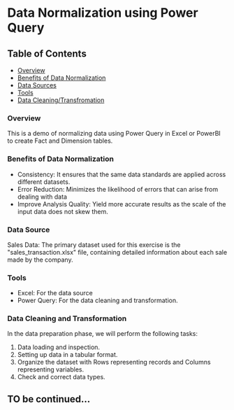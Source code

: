 # Data Normalization using Power Query

## Table of Contents

- [Overview](#overview)
- [Benefits of Data Normalization](#benefits-of-data-normalization)
- [Data Sources](#data-source)
- [Tools](#tools)
- [Data Cleaning/Transfromation](#data-cleaning-and-transformation)

### Overview

This is a demo of normalizing data using Power Query in Excel or PowerBI to create Fact and Dimension tables.

### Benefits of Data Normalization

- Consistency: It ensures that the same data standards are applied across different datasets.
- Error Reduction: Minimizes the likelihood of errors that can arise from dealing with data
- Improve Analysis Quality: Yield more accurate results as the scale of the input data does not skew them.

### Data Source

Sales Data: The primary dataset used for this exercise is the "sales_transaction.xlsx" file, containing detailed information about each sale made by the company.

### Tools

- Excel: For the data source
- Power Query: For the data cleaning and transformation.

### Data Cleaning and Transformation

In the data preparation phase, we will perform the following tasks:

1. Data loading and inspection.
2. Setting up data in a tabular format.
3. Organize the dataset with Rows representing records and Columns representing variables.
4. Check and correct data types.

## TO be continued...

